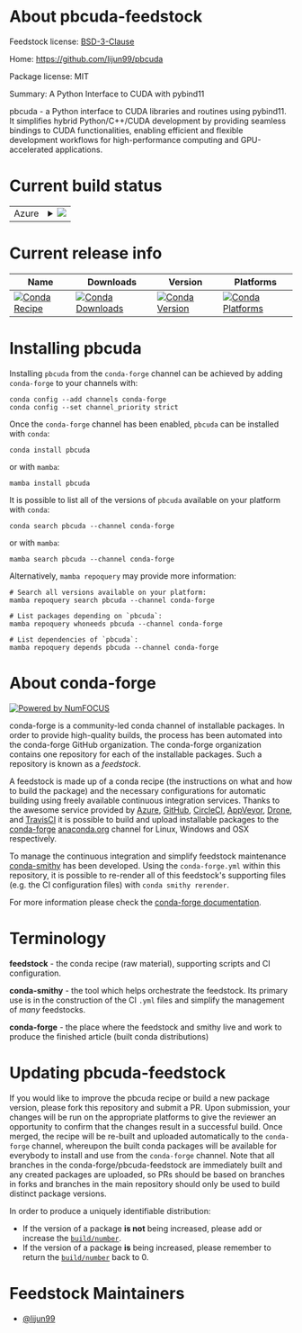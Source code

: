 About pbcuda-feedstock
======================

Feedstock license: [BSD-3-Clause](https://github.com/conda-forge/pbcuda-feedstock/blob/main/LICENSE.txt)

Home: https://github.com/lijun99/pbcuda

Package license: MIT

Summary: A Python Interface to CUDA with pybind11

pbcuda - a Python interface to CUDA libraries and routines using pybind11.
It simplifies hybrid Python/C++/CUDA development by providing seamless bindings
to CUDA functionalities, enabling efficient and flexible development workflows
for high-performance computing and GPU-accelerated applications.


Current build status
====================


<table>
    
  <tr>
    <td>Azure</td>
    <td>
      <details>
        <summary>
          <a href="https://dev.azure.com/conda-forge/feedstock-builds/_build/latest?definitionId=25461&branchName=main">
            <img src="https://dev.azure.com/conda-forge/feedstock-builds/_apis/build/status/pbcuda-feedstock?branchName=main">
          </a>
        </summary>
        <table>
          <thead><tr><th>Variant</th><th>Status</th></tr></thead>
          <tbody><tr>
              <td>linux_64_cuda_compiler_version12.9python3.10.____cpython</td>
              <td>
                <a href="https://dev.azure.com/conda-forge/feedstock-builds/_build/latest?definitionId=25461&branchName=main">
                  <img src="https://dev.azure.com/conda-forge/feedstock-builds/_apis/build/status/pbcuda-feedstock?branchName=main&jobName=linux&configuration=linux%20linux_64_cuda_compiler_version12.9python3.10.____cpython" alt="variant">
                </a>
              </td>
            </tr><tr>
              <td>linux_64_cuda_compiler_version12.9python3.11.____cpython</td>
              <td>
                <a href="https://dev.azure.com/conda-forge/feedstock-builds/_build/latest?definitionId=25461&branchName=main">
                  <img src="https://dev.azure.com/conda-forge/feedstock-builds/_apis/build/status/pbcuda-feedstock?branchName=main&jobName=linux&configuration=linux%20linux_64_cuda_compiler_version12.9python3.11.____cpython" alt="variant">
                </a>
              </td>
            </tr><tr>
              <td>linux_64_cuda_compiler_version12.9python3.12.____cpython</td>
              <td>
                <a href="https://dev.azure.com/conda-forge/feedstock-builds/_build/latest?definitionId=25461&branchName=main">
                  <img src="https://dev.azure.com/conda-forge/feedstock-builds/_apis/build/status/pbcuda-feedstock?branchName=main&jobName=linux&configuration=linux%20linux_64_cuda_compiler_version12.9python3.12.____cpython" alt="variant">
                </a>
              </td>
            </tr><tr>
              <td>linux_64_cuda_compiler_version12.9python3.9.____cpython</td>
              <td>
                <a href="https://dev.azure.com/conda-forge/feedstock-builds/_build/latest?definitionId=25461&branchName=main">
                  <img src="https://dev.azure.com/conda-forge/feedstock-builds/_apis/build/status/pbcuda-feedstock?branchName=main&jobName=linux&configuration=linux%20linux_64_cuda_compiler_version12.9python3.9.____cpython" alt="variant">
                </a>
              </td>
            </tr>
          </tbody>
        </table>
      </details>
    </td>
  </tr>
</table>

Current release info
====================

| Name | Downloads | Version | Platforms |
| --- | --- | --- | --- |
| [![Conda Recipe](https://img.shields.io/badge/recipe-pbcuda-green.svg)](https://anaconda.org/conda-forge/pbcuda) | [![Conda Downloads](https://img.shields.io/conda/dn/conda-forge/pbcuda.svg)](https://anaconda.org/conda-forge/pbcuda) | [![Conda Version](https://img.shields.io/conda/vn/conda-forge/pbcuda.svg)](https://anaconda.org/conda-forge/pbcuda) | [![Conda Platforms](https://img.shields.io/conda/pn/conda-forge/pbcuda.svg)](https://anaconda.org/conda-forge/pbcuda) |

Installing pbcuda
=================

Installing `pbcuda` from the `conda-forge` channel can be achieved by adding `conda-forge` to your channels with:

```
conda config --add channels conda-forge
conda config --set channel_priority strict
```

Once the `conda-forge` channel has been enabled, `pbcuda` can be installed with `conda`:

```
conda install pbcuda
```

or with `mamba`:

```
mamba install pbcuda
```

It is possible to list all of the versions of `pbcuda` available on your platform with `conda`:

```
conda search pbcuda --channel conda-forge
```

or with `mamba`:

```
mamba search pbcuda --channel conda-forge
```

Alternatively, `mamba repoquery` may provide more information:

```
# Search all versions available on your platform:
mamba repoquery search pbcuda --channel conda-forge

# List packages depending on `pbcuda`:
mamba repoquery whoneeds pbcuda --channel conda-forge

# List dependencies of `pbcuda`:
mamba repoquery depends pbcuda --channel conda-forge
```


About conda-forge
=================

[![Powered by
NumFOCUS](https://img.shields.io/badge/powered%20by-NumFOCUS-orange.svg?style=flat&colorA=E1523D&colorB=007D8A)](https://numfocus.org)

conda-forge is a community-led conda channel of installable packages.
In order to provide high-quality builds, the process has been automated into the
conda-forge GitHub organization. The conda-forge organization contains one repository
for each of the installable packages. Such a repository is known as a *feedstock*.

A feedstock is made up of a conda recipe (the instructions on what and how to build
the package) and the necessary configurations for automatic building using freely
available continuous integration services. Thanks to the awesome service provided by
[Azure](https://azure.microsoft.com/en-us/services/devops/), [GitHub](https://github.com/),
[CircleCI](https://circleci.com/), [AppVeyor](https://www.appveyor.com/),
[Drone](https://cloud.drone.io/welcome), and [TravisCI](https://travis-ci.com/)
it is possible to build and upload installable packages to the
[conda-forge](https://anaconda.org/conda-forge) [anaconda.org](https://anaconda.org/)
channel for Linux, Windows and OSX respectively.

To manage the continuous integration and simplify feedstock maintenance
[conda-smithy](https://github.com/conda-forge/conda-smithy) has been developed.
Using the ``conda-forge.yml`` within this repository, it is possible to re-render all of
this feedstock's supporting files (e.g. the CI configuration files) with ``conda smithy rerender``.

For more information please check the [conda-forge documentation](https://conda-forge.org/docs/).

Terminology
===========

**feedstock** - the conda recipe (raw material), supporting scripts and CI configuration.

**conda-smithy** - the tool which helps orchestrate the feedstock.
                   Its primary use is in the construction of the CI ``.yml`` files
                   and simplify the management of *many* feedstocks.

**conda-forge** - the place where the feedstock and smithy live and work to
                  produce the finished article (built conda distributions)


Updating pbcuda-feedstock
=========================

If you would like to improve the pbcuda recipe or build a new
package version, please fork this repository and submit a PR. Upon submission,
your changes will be run on the appropriate platforms to give the reviewer an
opportunity to confirm that the changes result in a successful build. Once
merged, the recipe will be re-built and uploaded automatically to the
`conda-forge` channel, whereupon the built conda packages will be available for
everybody to install and use from the `conda-forge` channel.
Note that all branches in the conda-forge/pbcuda-feedstock are
immediately built and any created packages are uploaded, so PRs should be based
on branches in forks and branches in the main repository should only be used to
build distinct package versions.

In order to produce a uniquely identifiable distribution:
 * If the version of a package **is not** being increased, please add or increase
   the [``build/number``](https://docs.conda.io/projects/conda-build/en/latest/resources/define-metadata.html#build-number-and-string).
 * If the version of a package **is** being increased, please remember to return
   the [``build/number``](https://docs.conda.io/projects/conda-build/en/latest/resources/define-metadata.html#build-number-and-string)
   back to 0.

Feedstock Maintainers
=====================

* [@lijun99](https://github.com/lijun99/)

